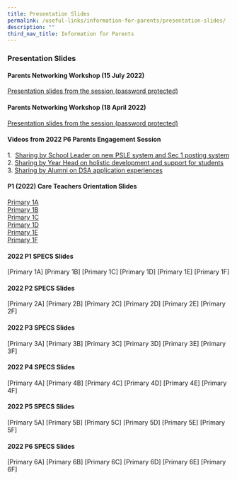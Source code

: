 ```yaml
---
title: Presentation Slides
permalink: /useful-links/information-for-parents/presentation-slides/
description: ""
third_nav_title: Information for Parents
---
```

### **Presentation Slides**
#### **Parents Networking Workshop (15 July 2022)**

[Presentation slides from the session (password protected)](https://whitesandspri.moe.edu.sg/qql/slot/u509/Parents/Information%20for%20Parents/2022/Parents%20Networking%20Workshop%2015%20July%202022.pdf)

#### **Parents Networking Workshop (18 April 2022)**

[Presentation slides from the session (password protected)](https://whitesandspri.moe.edu.sg/qql/slot/u509/2022/Presentation%20slides/18%20April%20Parents%20Networking%20Workshop/2022%20Parents%20Networking%20Workshop%20Session%201-18%20Apr%202022.pdf)

#### **Videos from 2022 P6 Parents Engagement Session**

1\.  [Sharing by School Leader on new PSLE system and Sec 1 posting system](https://whitesandspri.moe.edu.sg/qql/slot/u509/Parents/Information%20for%20Parents/Videos/PSLE%20new%20system%20and%20S1%20posting%20system%201.mp4)<br>
2\. [Sharing by Year Head on holistic development and support for students](https://whitesandspri.moe.edu.sg/qql/slot/u509/Parents/Information%20for%20Parents/Videos/Year%20Head%20Sharing%201.mp4)<br>
3\. [Sharing by Alumni on DSA application experiences](https://whitesandspri.moe.edu.sg/qql/slot/u509/Parents/Information%20for%20Parents/Videos/Alumni%20sharing%201%201.mp4)

#### **P1 (2022) Care Teachers Orientation Slides**

[Primary 1A](/files/p1careteacher1.pdf)<br>
[Primary 1B](/files/p1careteacher2.pdf)<br>
[Primary 1C](/files/p1careteacher3.pdf)<br>
[Primary 1D](/files/p1careteacher4.pdf)<br>
[Primary 1E](/files/p1careteacher5.pdf)<br>
[Primary 1F](/files/p1careteacher6.pdf)

#### **2022 P1 SPECS Slides**

[Primary 1A]
[Primary 1B]
[Primary 1C]
[Primary 1D]
[Primary 1E]
[Primary 1F]

#### **2022 P2 SPECS Slides**

[Primary 2A]
[Primary 2B]
[Primary 2C]
[Primary 2D]
[Primary 2E]
[Primary 2F]

#### **2022 P3 SPECS Slides**

[Primary 3A]
[Primary 3B]
[Primary 3C]
[Primary 3D]
[Primary 3E]
[Primary 3F]

#### **2022 P4 SPECS Slides**

[Primary 4A]
[Primary 4B]
[Primary 4C]
[Primary 4D]
[Primary 4E]
[Primary 4F]

#### **2022 P5 SPECS Slides**

[Primary 5A]
[Primary 5B]
[Primary 5C]
[Primary 5D]
[Primary 5E]
[Primary 5F]

#### **2022 P6 SPECS Slides**

[Primary 6A]
[Primary 6B]
[Primary 6C]
[Primary 6D]
[Primary 6E]
[Primary 6F]